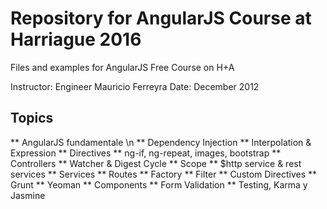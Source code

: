# Repository for AngularJS Course at Harriague 2016

Files and examples for AngularJS Free Course on H+A

Instructor: Engineer Mauricio Ferreyra
Date: December 2012


Topics
-------
** AngularJS fundamentale \n
** Dependency Injection
** Interpolation & Expression
** Directives
** ng-if, ng-repeat, images, bootstrap
** Controllers
** Watcher & Digest Cycle
** Scope
** $http service & rest services
** Services 
** Routes
** Factory
** Filter
** Custom Directives
** Grunt
** Yeoman
** Components
** Form Validation
** Testing, Karma y Jasmine

 




